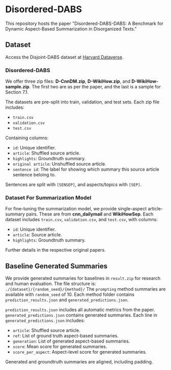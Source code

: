 # Disordered-DABS
This repository hosts the paper "Disordered-DABS-DABS: A Benchmark for Dynamic Aspect-Based Summarization in Disorganized Texts."

## Dataset
Access the Disjoint-DABS dataset at [Harvard Dataverse](https://doi.org/10.7910/DVN/OEE1RI).

### Disordered-DABS
We offer three zip files: **D-CnnDM.zip**, **D-WikiHow.zip**, and **D-WikiHow-sample.zip**. The first two are as per the paper, and the last is a sample for Section 7.1.

The datasets are pre-split into train, validation, and test sets. Each zip file includes:
* `train.csv`
* `validation.csv`
* `test.csv`

Containing columns:
* `id`: Unique identifier.
* `article`: Shuffled source article.
* `highlights`: Groundtruth summary.
* `original article`: Unshuffled source article.
* `sentence id`: The label for showing which summary this source article sentence beloing to.

Sentences are split with `[SENSEP]`, and aspects/topics with `[SEP]`.

### Dataset For Summarization Model
For fine-tuning the summarization model, we provide single-aspect article-summary pairs. These are from **cnn_dailymail** and **WikiHowSep**. Each dataset includes `train.csv`, `validation.csv`, and `test.csv`, with columns:
* `id`: Unique identifier.
* `article`: Source article.
* `highlights`: Groundtruth summary.

Further details in the respective original papers.

## Baseline Generated Summaries
We provide generated summaries for baselines in `result.zip` for research and human evaluation. The file structure is:
``
./{dataset}/{random_seed}/{method}/
``
The `prompting` method summaries are available with `random_seed` of 10. Each method folder contains `prediction_results.json` and `generated_predictions.json`.

`prediction_results.json` includes all automatic metrics from the paper. `generated_predictions.json` contains generated summaries. Each line in `generated_predictions.json` includes:
* `article`: Shuffled source article.
* `ref`: List of ground truth aspect-based summaries.
* `generation`: List of generated aspect-based summaries.
* `score`: Mean score for generated summaries.
* `score_per_aspect`: Aspect-level score for generated summaries.

Generated and groundtruth summaries are aligned, including padding.


